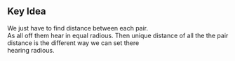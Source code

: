 ## Key Idea
We just have to find distance between each pair.<br>
As all off them hear in equal radious. Then unique distance of all the the pair distance is the different way we can set there<br>
hearing radious.

